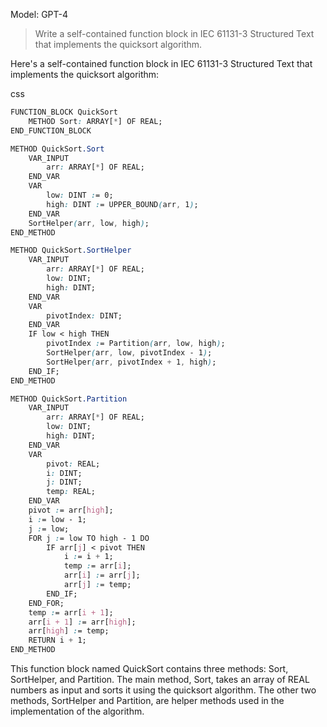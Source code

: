 Model: GPT-4

> Write a self-contained function block in IEC 61131-3 Structured Text that implements the quicksort algorithm.

Here's a self-contained function block in IEC 61131-3 Structured Text that implements the quicksort algorithm:

css

```css
FUNCTION_BLOCK QuickSort
    METHOD Sort: ARRAY[*] OF REAL;
END_FUNCTION_BLOCK

METHOD QuickSort.Sort
    VAR_INPUT
        arr: ARRAY[*] OF REAL;
    END_VAR
    VAR
        low: DINT := 0;
        high: DINT := UPPER_BOUND(arr, 1);
    END_VAR
    SortHelper(arr, low, high);
END_METHOD

METHOD QuickSort.SortHelper
    VAR_INPUT
        arr: ARRAY[*] OF REAL;
        low: DINT;
        high: DINT;
    END_VAR
    VAR
        pivotIndex: DINT;
    END_VAR
    IF low < high THEN
        pivotIndex := Partition(arr, low, high);
        SortHelper(arr, low, pivotIndex - 1);
        SortHelper(arr, pivotIndex + 1, high);
    END_IF;
END_METHOD

METHOD QuickSort.Partition
    VAR_INPUT
        arr: ARRAY[*] OF REAL;
        low: DINT;
        high: DINT;
    END_VAR
    VAR
        pivot: REAL;
        i: DINT;
        j: DINT;
        temp: REAL;
    END_VAR
    pivot := arr[high];
    i := low - 1;
    j := low;
    FOR j := low TO high - 1 DO
        IF arr[j] < pivot THEN
            i := i + 1;
            temp := arr[i];
            arr[i] := arr[j];
            arr[j] := temp;
        END_IF;
    END_FOR;
    temp := arr[i + 1];
    arr[i + 1] := arr[high];
    arr[high] := temp;
    RETURN i + 1;
END_METHOD
```

This function block named QuickSort contains three methods: Sort, SortHelper, and Partition. The main method, Sort, takes an array of REAL numbers as input and sorts it using the quicksort algorithm. The other two methods, SortHelper and Partition, are helper methods used in the implementation of the algorithm.